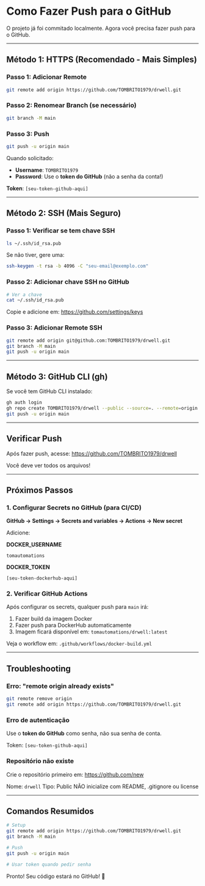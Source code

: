 # Como Fazer Push para o GitHub

O projeto já foi commitado localmente. Agora você precisa fazer push para o GitHub.

---

## Método 1: HTTPS (Recomendado - Mais Simples)

### Passo 1: Adicionar Remote

```bash
git remote add origin https://github.com/TOMBRITO1979/drwell.git
```

### Passo 2: Renomear Branch (se necessário)

```bash
git branch -M main
```

### Passo 3: Push

```bash
git push -u origin main
```

Quando solicitado:
- **Username**: `TOMBRITO1979`
- **Password**: Use o **token do GitHub** (não a senha da conta!)

**Token**: `[seu-token-github-aqui]`

---

## Método 2: SSH (Mais Seguro)

### Passo 1: Verificar se tem chave SSH

```bash
ls ~/.ssh/id_rsa.pub
```

Se não tiver, gere uma:

```bash
ssh-keygen -t rsa -b 4096 -C "seu-email@exemplo.com"
```

### Passo 2: Adicionar chave SSH no GitHub

```bash
# Ver a chave
cat ~/.ssh/id_rsa.pub
```

Copie e adicione em: https://github.com/settings/keys

### Passo 3: Adicionar Remote SSH

```bash
git remote add origin git@github.com:TOMBRITO1979/drwell.git
git branch -M main
git push -u origin main
```

---

## Método 3: GitHub CLI (gh)

Se você tem GitHub CLI instalado:

```bash
gh auth login
gh repo create TOMBRITO1979/drwell --public --source=. --remote=origin
git push -u origin main
```

---

## Verificar Push

Após fazer push, acesse:
https://github.com/TOMBRITO1979/drwell

Você deve ver todos os arquivos!

---

## Próximos Passos

### 1. Configurar Secrets no GitHub (para CI/CD)

**GitHub → Settings → Secrets and variables → Actions → New secret**

Adicione:

**DOCKER_USERNAME**
```
tomautomations
```

**DOCKER_TOKEN**
```
[seu-token-dockerhub-aqui]
```

### 2. Verificar GitHub Actions

Após configurar os secrets, qualquer push para `main` irá:
1. Fazer build da imagem Docker
2. Fazer push para DockerHub automaticamente
3. Imagem ficará disponível em: `tomautomations/drwell:latest`

Veja o workflow em: `.github/workflows/docker-build.yml`

---

## Troubleshooting

### Erro: "remote origin already exists"

```bash
git remote remove origin
git remote add origin https://github.com/TOMBRITO1979/drwell.git
```

### Erro de autenticação

Use o **token do GitHub** como senha, não sua senha de conta.

Token: `[seu-token-github-aqui]`

### Repositório não existe

Crie o repositório primeiro em:
https://github.com/new

Nome: `drwell`
Tipo: Public
NÃO inicialize com README, .gitignore ou license

---

## Comandos Resumidos

```bash
# Setup
git remote add origin https://github.com/TOMBRITO1979/drwell.git
git branch -M main

# Push
git push -u origin main

# Usar token quando pedir senha
```

Pronto! Seu código estará no GitHub! 🎉
